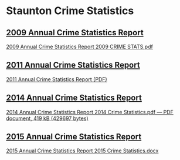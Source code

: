 # Staunton Crime Statistics

## [2009 Annual Crime Statistics Report](http://web.archive.org/web/20110625043343/http://www.staunton.va.us/directory/departments-h-z/police/2009%20CRIME%20STATS.pdf/at_download/file)  
[2009 Annual Crime Statistics Report 2009 CRIME STATS.pdf](http://web.archive.org/web/20110625043343/http://www.staunton.va.us/directory/departments-h-z/police/2009%20CRIME%20STATS.pdf/view)  

## [2011 Annual Crime Statistics Report](http://web.archive.org/web/20140611004425/http://www.staunton.va.us/directory/departments-h-z/police/2009%20CRIME%20STATS.pdf/view)  
[2011 Annual Crime Statistics Report (PDF)](http://web.archive.org/web/20140611004425/http://www.staunton.va.us/directory/departments-h-z/police/2009%20CRIME%20STATS.pdf/at_download/file)  

## [2014 Annual Crime Statistics Report](http://web.archive.org/web/20150321194117/http://www.staunton.va.us/directory/departments-h-z/police/2009%20CRIME%20STATS.pdf/view)  
[2014 Annual Crime Statistics Report 2014 Crime Statistics.pdf — PDF document, 419 kB (429697 bytes)](http://web.archive.org/web/20150321194117/http://www.staunton.va.us/directory/departments-h-z/police/2009%20CRIME%20STATS.pdf/at_download/file)  

## [2015 Annual Crime Statistics Report](http://web.archive.org/web/20160304215459/http://www.staunton.va.us/directory/departments-h-z/police/2009%20CRIME%20STATS.pdf/view)  
[2015 Annual Crime Statistics Report 2015 Crime Statistics.docx](http://web.archive.org/web/20160304215459/http://www.staunton.va.us/directory/departments-h-z/police/2009%20CRIME%20STATS.pdf/at_download/file)  
